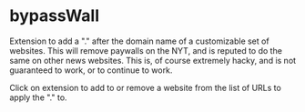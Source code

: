 # bypassWall

Extension to add a "." after the domain name of a customizable set of websites. This will remove paywalls on the NYT, and is reputed to do the same on other news websites. This is, of course extremely hacky, and is not guaranteed to work, or to continue to work.
 
Click on extension to add to or remove a website from the list of URLs to apply the "." to.
